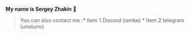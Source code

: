 **My name is Sergey Zhakin** :rocket:

>You can also contact me :* Item 1 Discord (iamke)
>                         * Item 2 telegram (unotuno)
